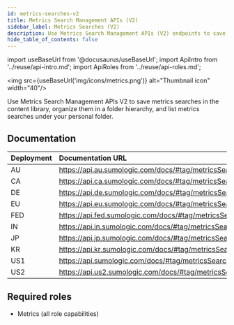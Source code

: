 ```yaml
---
id: metrics-searches-v2
title: Metrics Search Management APIs (V2)
sidebar_label: Metrics Searches (V2)
description: Use Metrics Search Management APIs (V2) endpoints to save metrics searches in your content library, organize them in a folder hierarchy, and share useful queries with users in your organization.
hide_table_of_contents: false
---
```


import useBaseUrl from '@docusaurus/useBaseUrl';
import ApiIntro from '../reuse/api-intro.md';
import ApiRoles from '../reuse/api-roles.md';

<img src={useBaseUrl('img/icons/metrics.png')} alt="Thumbnail icon" width="40"/>

Use Metrics Search Management APIs V2 to save metrics searches in the content library, organize them in a folder hierarchy, and list metrics searches under your personal folder.

## Documentation

<ApiIntro/>

| Deployment | Documentation URL                                        |
|:------------|:----------------------------------------------------------|
| AU         | https://api.au.sumologic.com/docs/#tag/metricsSearchesManagementV2  |
| CA         | https://api.ca.sumologic.com/docs/#tag/metricsSearchesManagementV2  |
| DE         | https://api.de.sumologic.com/docs/#tag/metricsSearchesManagementV2  |
| EU         | https://api.eu.sumologic.com/docs/#tag/metricsSearchesManagementV2  |
| FED        | https://api.fed.sumologic.com/docs/#tag/metricsSearchesManagementV2 |
| IN         | https://api.in.sumologic.com/docs/#tag/metricsSearchesManagementV2  |
| JP         | https://api.jp.sumologic.com/docs/#tag/metricsSearchesManagementV2  |
| KR         | https://api.kr.sumologic.com/docs/#tag/metricsSearchesManagementV2  |
| US1        | https://api.sumologic.com/docs/#tag/metricsSearchesManagementV2     |
| US2        | https://api.us2.sumologic.com/docs/#tag/metricsSearchesManagementV2 |

## Required roles

<ApiRoles/>

* Metrics (all role capabilities)

